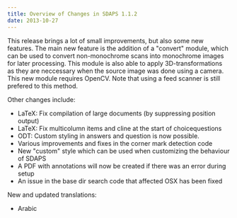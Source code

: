 ```yaml
---
title: Overview of Changes in SDAPS 1.1.2
date: 2013-10-27
---
```

This release brings a lot of small improvements, but also some new features. The main new feature is the addition of a "convert" module, which can be used to convert non-monochrome scans into monochrome images for later processing. This module is also able to apply 3D-transformations as they are neccessary when the source image was done using a camera.
 This new module requires OpenCV. Note that using a feed scanner is still prefered to this method.
<!--more-->

Other changes include:

- LaTeX: Fix compilation of large documents (by suppressing position output)
- LaTeX: Fix multicolumn items and cline at the start of choicequestions
- ODT: Custom styling in answers and question is now possible.
- Various improvements and fixes in the corner mark detection code
- New "custom" style which can be used when customizing the behaviour of SDAPS
- A PDF with annotations will now be created if there was an error during setup
- An issue in the base dir search code that affected OSX has been fixed

New and updated translations:

- Arabic
